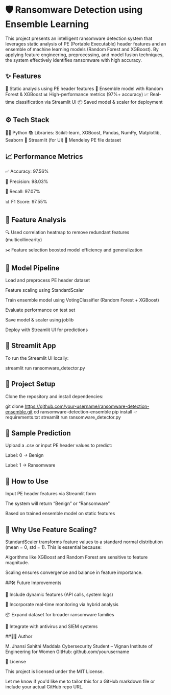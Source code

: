 # 🛡️ Ransomware Detection using Ensemble Learning

This project presents an intelligent ransomware detection system that leverages static analysis of PE (Portable Executable) header features and an ensemble of machine learning models (Random Forest and XGBoost). By applying feature engineering, preprocessing, and model fusion techniques, the system effectively identifies ransomware with high accuracy.

## ✨ Features

📁 Static analysis using PE header features
🧠 Ensemble model with Random Forest & XGBoost
📊 High-performance metrics (97%+ accuracy)
📈 Real-time classification via Streamlit UI
📦 Saved model & scaler for deployment

## ⚙️ Tech Stack

👩‍💻 Python
📚 Libraries: Scikit-learn, XGBoost, Pandas, NumPy, Matplotlib, Seaborn
🧪 Streamlit (for UI)
📂 Mendeley PE file dataset

## 📈 Performance Metrics

✅ Accuracy: 97.56%

🎯 Precision: 98.03%

🔁 Recall: 97.07%

📊 F1 Score: 97.55%

## 🧠 Feature Analysis

🔍 Used correlation heatmap to remove redundant features (multicollinearity)

✂️ Feature selection boosted model efficiency and generalization

## 🔬 Model Pipeline

Load and preprocess PE header dataset

Feature scaling using StandardScaler

Train ensemble model using VotingClassifier (Random Forest + XGBoost)

Evaluate performance on test set

Save model & scaler using joblib

Deploy with Streamlit UI for predictions

## 🚀 Streamlit App

To run the Streamlit UI locally:

streamlit run ransomware_detector.py

## 📂 Project Setup

Clone the repository and install dependencies:

git clone https://github.com/your-username/ransomware-detection-ensemble.git
cd ransomware-detection-ensemble
pip install -r requirements.txt
streamlit run ransomware_detector.py

## 🧪 Sample Prediction

Upload a .csv or input PE header values to predict:

Label: 0 → Benign

Label: 1 → Ransomware

## 📌 How to Use

Input PE header features via Streamlit form

The system will return “Benign” or “Ransomware”

Based on trained ensemble model on static features

## 🔐 Why Use Feature Scaling?

StandardScaler transforms feature values to a standard normal distribution (mean = 0, std = 1). This is essential because:

Algorithms like XGBoost and Random Forest are sensitive to feature magnitude.

Scaling ensures convergence and balance in feature importance.

##🛠️ Future Improvements

🧬 Include dynamic features (API calls, system logs)

📶 Incorporate real-time monitoring via hybrid analysis

📦 Expand dataset for broader ransomware families

🔗 Integrate with antivirus and SIEM systems

##👩‍💻 Author

M. Jhansi Sahithi Maddala
Cybersecurity Student – Vignan Institute of Engineering for Women
GitHub: github.com/yourusername

📄 License

This project is licensed under the MIT License.

Let me know if you'd like me to tailor this for a GitHub markdown file or include your actual GitHub repo URL.

